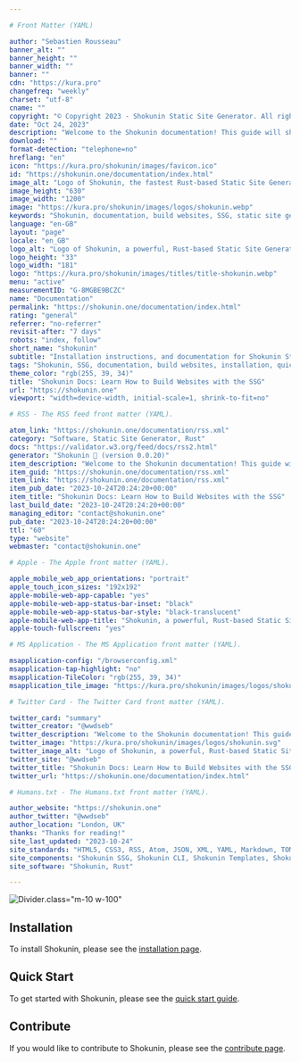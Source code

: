 ```yaml
---

# Front Matter (YAML)

author: "Sebastien Rousseau"
banner_alt: ""
banner_height: ""
banner_width: ""
banner: ""
cdn: "https://kura.pro"
changefreq: "weekly"
charset: "utf-8"
cname: ""
copyright: "© Copyright 2023 - Shokunin Static Site Generator. All rights reserved."
date: "Oct 24, 2023"
description: "Welcome to the Shokunin documentation! This guide will show you how to get started with Shokunin, a modern static site generator (SSG) built with Rust."
download: ""
format-detection: "telephone=no"
hreflang: "en"
icon: "https://kura.pro/shokunin/images/favicon.ico"
id: "https://shokunin.one/documentation/index.html"
image_alt: "Logo of Shokunin, the fastest Rust-based Static Site Generator (SSG)"
image_height: "630"
image_width: "1200"
image: "https://kura.pro/shokunin/images/logos/shokunin.webp"
keywords: "Shokunin, documentation, build websites, SSG, static site generator, Rust, installation, quick start, contribute, open source"
language: "en-GB"
layout: "page"
locale: "en_GB"
logo_alt: "Logo of Shokunin, a powerful, Rust-based Static Site Generator"
logo_height: "33"
logo_width: "181"
logo: "https://kura.pro/shokunin/images/titles/title-shokunin.webp"
menu: "active"
measurementID: "G-8MGBE9BCZC"
name: "Documentation"
permalink: "https://shokunin.one/documentation/index.html"
rating: "general"
referrer: "no-referrer"
revisit-after: "7 days"
robots: "index, follow"
short_name: "shokunin"
subtitle: "Installation instructions, and documentation for Shokunin Static Site Generator (SSG)"
tags: "Shokunin, SSG, documentation, build websites, installation, quick start, contribute, open source, Rust"
theme_color: "rgb(255, 39, 34)"
title: "Shokunin Docs: Learn How to Build Websites with the SSG"
url: "https://shokunin.one"
viewport: "width=device-width, initial-scale=1, shrink-to-fit=no"

# RSS - The RSS feed front matter (YAML).

atom_link: "https://shokunin.one/documentation/rss.xml"
category: "Software, Static Site Generator, Rust"
docs: "https://validator.w3.org/feed/docs/rss2.html"
generator: "Shokunin 🦀 (version 0.0.20)"
item_description: "Welcome to the Shokunin documentation! This guide will show you how to get started with Shokunin, a modern static site generator (SSG) built with Rust."
item_guid: "https://shokunin.one/documentation/rss.xml"
item_link: "https://shokunin.one/documentation/rss.xml"
item_pub_date: "2023-10-24T20:24:20+00:00"
item_title: "Shokunin Docs: Learn How to Build Websites with the SSG"
last_build_date: "2023-10-24T20:24:20+00:00"
managing_editor: "contact@shokunin.one"
pub_date: "2023-10-24T20:24:20+00:00"
ttl: "60"
type: "website"
webmaster: "contact@shokunin.one"

# Apple - The Apple front matter (YAML).

apple_mobile_web_app_orientations: "portrait"
apple_touch_icon_sizes: "192x192"
apple-mobile-web-app-capable: "yes"
apple-mobile-web-app-status-bar-inset: "black"
apple-mobile-web-app-status-bar-style: "black-translucent"
apple-mobile-web-app-title: "Shokunin, a powerful, Rust-based Static Site Generator"
apple-touch-fullscreen: "yes"

# MS Application - The MS Application front matter (YAML).

msapplication-config: "/browserconfig.xml"
msapplication-tap-highlight: "no"
msapplication-TileColor: "rgb(255, 39, 34)"
msapplication_tile_image: "https://kura.pro/shokunin/images/logos/shokunin.svg"

# Twitter Card - The Twitter Card front matter (YAML).

twitter_card: "summary"
twitter_creator: "@wwdseb"
twitter_description: "Welcome to the Shokunin documentation! This guide will show you how to get started with Shokunin, a modern static site generator (SSG) built with Rust."
twitter_image: "https://kura.pro/shokunin/images/logos/shokunin.svg"
twitter_image_alt: "Logo of Shokunin, a powerful, Rust-based Static Site Generator"
twitter_site: "@wwdseb"
twitter_title: "Shokunin Docs: Learn How to Build Websites with the SSG"
twitter_url: "https://shokunin.one/documentation/index.html"

# Humans.txt - The Humans.txt front matter (YAML).

author_website: "https://shokunin.one"
author_twitter: "@wwdseb"
author_location: "London, UK"
thanks: "Thanks for reading!"
site_last_updated: "2023-10-24"
site_standards: "HTML5, CSS3, RSS, Atom, JSON, XML, YAML, Markdown, TOML"
site_components: "Shokunin SSG, Shokunin CLI, Shokunin Templates, Shokunin Themes, Kaishi SSG, Kaishi CLI, Kaishi Templates, Kaishi Themes"
site_software: "Shokunin, Rust"

---
```


![Divider][00].class=\"m-10 w-100\"

## Installation

To install Shokunin, please see the [installation page][01].

## Quick Start

To get started with Shokunin, please see the [quick start guide][02].

## Contribute

If you would like to contribute to Shokunin, please see the [contribute page][03].

[00]: https://kura.pro/common/images/elements/divider.svg "Horizontal Line"
[01]: /installation/index.html "Installation page"
[02]: /quick-start/index.html "Quick Start Guide"
[03]: /contribute/index.html "Contribute to Shokunin"
